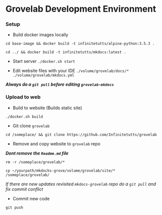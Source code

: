 # Grovelab Development Environment 

### Setup

* Build docker images locally

`cd base-image && docker build -t infinitetutts/alpine-python:3.5.3 .` 

`cd ../ && docker build -t infinitetutts/mkdocs:latest .`

* Start server
`./docker.sh start`

* Edit website files with your IDE
`./volume/grovelab/docs/*`
`./volume/grovelab/mkdocs.yml`


***Always do a `git pull` before editing `grovelab-mkdocs`***



### Upload to web

* Build to website (Builds static site)

`./docker.sh build`

* Git clone `grovelab`

`cd /someplace/ && git clone https://github.com/Infinitetutts/grovelab`

* Remove and copy website to `grovelab` repo

***Dont remove the `Readme.md` file***

`rm -r /someplace/grovelab/*`

`cp ~/yourpath/mkdocks-grove/volume/grovelab/site/* /someplace/grovelab/`

*If there are new updates revisited `mkdocs-grovelab` repo do a `git pull` and fix commit conflict*

* Commit new code 

`git push`
